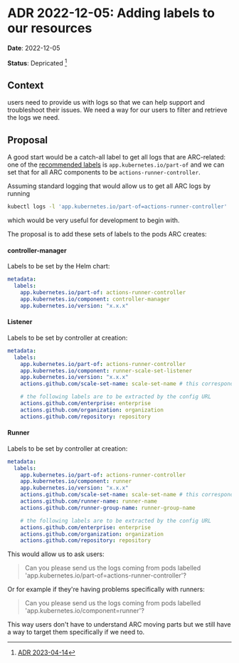 # ADR 2022-12-05: Adding labels to our resources

**Date**: 2022-12-05

**Status**: Depricated [^1]

## Context

users need to provide us with logs so that we can help support and troubleshoot their issues. We need a way for our users to filter and retrieve the logs we need.

## Proposal

A good start would be a catch-all label to get all logs that are
ARC-related: one of the [recommended labels](https://kubernetes.io/docs/concepts/overview/working-with-objects/common-labels/)
is `app.kubernetes.io/part-of` and we can set that for all ARC components
to be `actions-runner-controller`.

Assuming standard logging that would allow us to get all ARC logs by running

```bash
kubectl logs -l 'app.kubernetes.io/part-of=actions-runner-controller'
```

which would be very useful for development to begin with.

The proposal is to add these sets of labels to the pods ARC creates:

#### controller-manager

Labels to be set by the Helm chart:

```yaml
metadata:
  labels:
    app.kubernetes.io/part-of: actions-runner-controller
    app.kubernetes.io/component: controller-manager
    app.kubernetes.io/version: "x.x.x"
```

#### Listener

Labels to be set by controller at creation:

```yaml
metadata:
  labels:
    app.kubernetes.io/part-of: actions-runner-controller
    app.kubernetes.io/component: runner-scale-set-listener
    app.kubernetes.io/version: "x.x.x"
    actions.github.com/scale-set-name: scale-set-name # this corresponds to metadata.name as set for AutoscalingRunnerSet

    # the following labels are to be extracted by the config URL
    actions.github.com/enterprise: enterprise
    actions.github.com/organization: organization
    actions.github.com/repository: repository
```

#### Runner

Labels to be set by controller at creation:

```yaml
metadata:
  labels:
    app.kubernetes.io/part-of: actions-runner-controller
    app.kubernetes.io/component: runner
    app.kubernetes.io/version: "x.x.x"
    actions.github.com/scale-set-name: scale-set-name # this corresponds to metadata.name as set for AutoscalingRunnerSet
    actions.github.com/runner-name: runner-name
    actions.github.com/runner-group-name: runner-group-name

    # the following labels are to be extracted by the config URL
    actions.github.com/enterprise: enterprise
    actions.github.com/organization: organization
    actions.github.com/repository: repository
```

This would allow us to ask users:

> Can you please send us the logs coming from pods labelled 'app.kubernetes.io/part-of=actions-runner-controller'?

Or for example if they're having problems specifically with runners:

> Can you please send us the logs coming from pods labelled 'app.kubernetes.io/component=runner'?

This way users don't have to understand ARC moving parts but we still have a
way to target them specifically if we need to.

[^1]: [ADR 2023-04-14](2023-04-14-adding-labels-k8s-resources.md)

